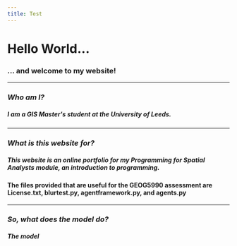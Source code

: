 ```yaml
---
title: Test
---
```



# Hello World...

### ... and welcome to my website!

---

### *Who am I?*
##### I am a GIS Master's student at the University of Leeds.

---


### *What is this website for?*
##### This website is an online portfolio for my Programming for Spatial Analysts module, an introduction to programming.

#### The files provided that are useful for the GEOG5990 assessment are License.txt, blurtest.py, agentframework.py, and agents.py

---


### *So, what does the model do?*
##### The model 



